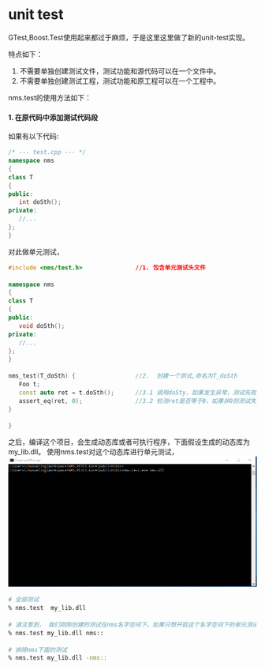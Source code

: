 
# unit test


  GTest,Boost.Test使用起来都过于麻烦，于是这里这里做了新的unit-test实现。

特点如下：
1. 不需要单独创建测试文件，测试功能和源代码可以在一个文件中。
2. 不需要单独创建测试工程，测试功能和原工程可以在一个工程中。

nms.test的使用方法如下：
#### 1. 在原代码中添加测试代码段

如果有以下代码:
```cpp
/* --- test.cpp --- */
namespace nms
{
class T
{
public:
   int doSth();
private:
   //...
};
}
```
对此做单元测试，
```cpp
#include <nms/test.h>               //1. 包含单元测试头文件

namespace nms
{
class T
{
public:
   void doSth();
private:
   //...
};
}

nms_test(T_doSth) {                 //2.  创建一个测试,命名为T_doSth
   Foo t;
   const auto ret = t.doSth();      //3.1 调用doSty，如果发生异常，测试失败。
   assert_eq(ret, 0);               //3.2 检测ret是否等于0，如果非0则测试失败。
}

}
```

之后，编译这个项目，会生成动态库或者可执行程序，下面假设生成的动态库为my_lib.dll。
使用nms.test对这个动态库进行单元测试，
![nms.test](./test.gif)

```bash
# 全部测试
% nms.test  my_lib.dll

# 请注意到， 我们刚刚创建的测试在nms名字空间下，如果只想开启这个名字空间下的单元测试：
% nms.test my_lib.dll nms::

# 排除nms下面的测试
% nms.test my_lib.dll -nms::
```

